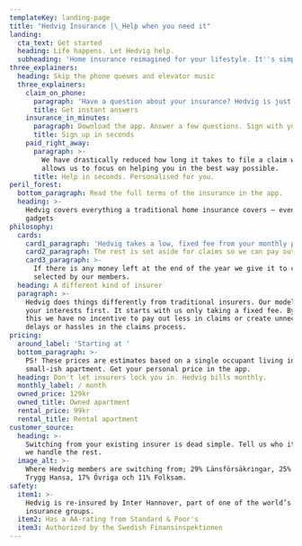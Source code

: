 ```yaml
---
templateKey: landing-page
title: "Hedvig Insurance |\_Help when you need it"
landing:
  cta_text: Get started
  heading: Life happens. Let Hedvig help.
  subheading: 'Home insurance reimagined for your lifestyle. It''s simple, fast and fair.'
three_explainers:
  heading: Skip the phone queues and elevator music
  three_explainers:
    claim_on_phone:
      paragraph: 'Have a question about your insurance? Hedvig is just a tap away. '
      title: Get instant answers
    insurance_in_minutes:
      paragraph: Download the app. Answer a few questions. Sign with your mobile BankID.
      title: Sign up in seconds
    paid_right_away:
      paragraph: >-
        We have drastically reduced how long it takes to file a claim which
        allows us to focus on helping you in the best way possible.
      title: Help in seconds. Personalised for you.
peril_forest:
  bottom_paragraph: Read the full terms of the insurance in the app.
  heading: >-
    Hedvig covers everything a traditional home insurance covers – even your
    gadgets
philosophy:
  cards:
    card1_paragraph: 'Hedvig takes a low, fixed fee from your monthly premium.'
    card2_paragraph: The rest is set aside for claims so we can pay out quickly.
    card3_paragraph: >-
      If there is any money left at the end of the year we give it to charities
      selected by our members.
  heading: A different kind of insurer
  paragraph: >-
    Hedvig does things differently from traditional insurers. Our model puts
    your interests first. It starts with us only taking a fixed fee. By doing
    this we have no incentive to pay out less in claims or create unnecessary
    delays or hassles in the claims process. 
pricing:
  around_label: 'Starting at '
  bottom_paragraph: >-
    PS! These prices are estimates based on a single occupant living in a
    small-ish apartment. Get your personal price in the app.
  heading: Don't let insurers lock you in. Hedvig bills monthly.
  monthly_label: / month
  owned_price: 129kr
  owned_title: Owned apartment
  rental_price: 99kr
  rental_title: Rental apartment
customer_source:
  heading: >-
    Switching from your existing insurer is dead simple. Tell us who it is and
    we handle the rest.
  image_alt: >-
    Where Hedvig members are switching from; 29% Länsförsäkringar, 25% If, 18%
    Trygg Hansa, 17% Övriga och 11% Folksam.
safety:
  item1: >-
    Hedvig is re-insured by Inter Hannover, part of one of the world’s largest
    insurance groups.
  item2: Has a AA-rating from Standard & Poor's
  item3: Authorized by the Swedish Finansinspektionen
---
```


